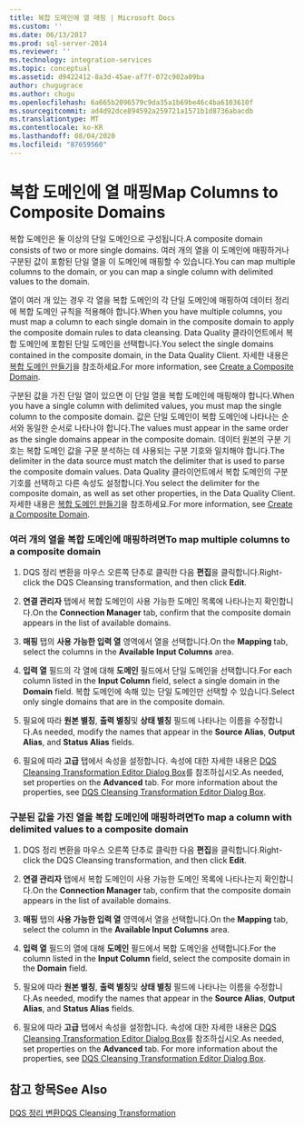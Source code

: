 ```yaml
---
title: 복합 도메인에 열 매핑 | Microsoft Docs
ms.custom: ''
ms.date: 06/13/2017
ms.prod: sql-server-2014
ms.reviewer: ''
ms.technology: integration-services
ms.topic: conceptual
ms.assetid: d9422412-8a3d-45ae-af7f-072c902a09ba
author: chugugrace
ms.author: chugu
ms.openlocfilehash: 6a665b2096579c9da35a1b69be46c4ba6103610f
ms.sourcegitcommit: ad4d92dce894592a259721a1571b1d8736abacdb
ms.translationtype: MT
ms.contentlocale: ko-KR
ms.lasthandoff: 08/04/2020
ms.locfileid: "87659560"
---
```

# <a name="map-columns-to-composite-domains"></a><span data-ttu-id="12c7c-102">복합 도메인에 열 매핑</span><span class="sxs-lookup"><span data-stu-id="12c7c-102">Map Columns to Composite Domains</span></span>
  <span data-ttu-id="12c7c-103">복합 도메인은 둘 이상의 단일 도메인으로 구성됩니다.</span><span class="sxs-lookup"><span data-stu-id="12c7c-103">A composite domain consists of two or more single domains.</span></span> <span data-ttu-id="12c7c-104">여러 개의 열을 이 도메인에 매핑하거나 구분된 값이 포함된 단일 열을 이 도메인에 매핑할 수 있습니다.</span><span class="sxs-lookup"><span data-stu-id="12c7c-104">You can map multiple columns to the domain, or you can map a single column with delimited values to the domain.</span></span>  
  
 <span data-ttu-id="12c7c-105">열이 여러 개 있는 경우 각 열을 복합 도메인의 각 단일 도메인에 매핑하여 데이터 정리에 복합 도메인 규칙을 적용해야 합니다.</span><span class="sxs-lookup"><span data-stu-id="12c7c-105">When you have multiple columns, you must map a column to each single domain in the composite domain to apply the composite domain rules to data cleansing.</span></span> <span data-ttu-id="12c7c-106">Data Quality 클라이언트에서 복합 도메인에 포함된 단일 도메인을 선택합니다.</span><span class="sxs-lookup"><span data-stu-id="12c7c-106">You select the single domains contained in the composite domain, in the Data Quality Client.</span></span> <span data-ttu-id="12c7c-107">자세한 내용은 [복합 도메인 만들기](../../../data-quality-services/create-a-composite-domain.md)을 참조하세요.</span><span class="sxs-lookup"><span data-stu-id="12c7c-107">For more information, see [Create a Composite Domain](../../../data-quality-services/create-a-composite-domain.md).</span></span>  
  
 <span data-ttu-id="12c7c-108">구분된 값을 가진 단일 열이 있으면 이 단일 열을 복합 도메인에 매핑해야 합니다.</span><span class="sxs-lookup"><span data-stu-id="12c7c-108">When you have a single column with delimited values, you must map the single column to the composite domain.</span></span> <span data-ttu-id="12c7c-109">값은 단일 도메인이 복합 도메인에 나타나는 순서와 동일한 순서로 나타나야 합니다.</span><span class="sxs-lookup"><span data-stu-id="12c7c-109">The values must appear in the same order as the single domains appear in the composite domain.</span></span> <span data-ttu-id="12c7c-110">데이터 원본의 구분 기호는 복합 도메인 값을 구문 분석하는 데 사용되는 구분 기호와 일치해야 합니다.</span><span class="sxs-lookup"><span data-stu-id="12c7c-110">The delimiter in the data source must match the delimiter that is used to parse the composite domain values.</span></span> <span data-ttu-id="12c7c-111">Data Quality 클라이언트에서 복합 도메인의 구분 기호를 선택하고 다른 속성도 설정합니다.</span><span class="sxs-lookup"><span data-stu-id="12c7c-111">You select the delimiter for the composite domain, as well as set other properties, in the Data Quality Client.</span></span> <span data-ttu-id="12c7c-112">자세한 내용은 [복합 도메인 만들기](../../../data-quality-services/create-a-composite-domain.md)을 참조하세요.</span><span class="sxs-lookup"><span data-stu-id="12c7c-112">For more information, see [Create a Composite Domain](../../../data-quality-services/create-a-composite-domain.md).</span></span>  
  
### <a name="to-map-multiple-columns-to-a-composite-domain"></a><span data-ttu-id="12c7c-113">여러 개의 열을 복합 도메인에 매핑하려면</span><span class="sxs-lookup"><span data-stu-id="12c7c-113">To map multiple columns to a composite domain</span></span>  
  
1.  <span data-ttu-id="12c7c-114">DQS 정리 변환을 마우스 오른쪽 단추로 클릭한 다음 **편집**을 클릭합니다.</span><span class="sxs-lookup"><span data-stu-id="12c7c-114">Right-click the DQS Cleansing transformation, and then click **Edit**.</span></span>  
  
2.  <span data-ttu-id="12c7c-115">**연결 관리자** 탭에서 복합 도메인이 사용 가능한 도메인 목록에 나타나는지 확인합니다.</span><span class="sxs-lookup"><span data-stu-id="12c7c-115">On the **Connection Manager** tab, confirm that the composite domain appears in the list of available domains.</span></span>  
  
3.  <span data-ttu-id="12c7c-116">**매핑** 탭의 **사용 가능한 입력 열** 영역에서 열을 선택합니다.</span><span class="sxs-lookup"><span data-stu-id="12c7c-116">On the **Mapping** tab, select the columns in the **Available Input Columns** area.</span></span>  
  
4.  <span data-ttu-id="12c7c-117">**입력 열** 필드의 각 열에 대해 **도메인** 필드에서 단일 도메인을 선택합니다.</span><span class="sxs-lookup"><span data-stu-id="12c7c-117">For each column listed in the **Input Column** field, select a single domain in the **Domain** field.</span></span> <span data-ttu-id="12c7c-118">복합 도메인에 속해 있는 단일 도메인만 선택할 수 있습니다.</span><span class="sxs-lookup"><span data-stu-id="12c7c-118">Select only single domains that are in the composite domain.</span></span>  
  
5.  <span data-ttu-id="12c7c-119">필요에 따라 **원본 별칭**, **출력 별칭**및 **상태 별칭** 필드에 나타나는 이름을 수정합니다.</span><span class="sxs-lookup"><span data-stu-id="12c7c-119">As needed, modify the names that appear in the **Source Alias**, **Output Alias**, and **Status Alias** fields.</span></span>  
  
6.  <span data-ttu-id="12c7c-120">필요에 따라 **고급** 탭에서 속성을 설정합니다. 속성에 대한 자세한 내용은 [DQS Cleansing Transformation Editor Dialog Box](../../dqs-cleansing-transformation-editor-dialog-box.md)를 참조하십시오.</span><span class="sxs-lookup"><span data-stu-id="12c7c-120">As needed, set properties on the **Advanced** tab. For more information about the properties, see [DQS Cleansing Transformation Editor Dialog Box](../../dqs-cleansing-transformation-editor-dialog-box.md).</span></span>  
  
### <a name="to-map-a-column-with-delimited-values-to-a-composite-domain"></a><span data-ttu-id="12c7c-121">구분된 값을 가진 열을 복합 도메인에 매핑하려면</span><span class="sxs-lookup"><span data-stu-id="12c7c-121">To map a column with delimited values to a composite domain</span></span>  
  
1.  <span data-ttu-id="12c7c-122">DQS 정리 변환을 마우스 오른쪽 단추로 클릭한 다음 **편집**을 클릭합니다.</span><span class="sxs-lookup"><span data-stu-id="12c7c-122">Right-click the DQS Cleansing transformation, and then click **Edit**.</span></span>  
  
2.  <span data-ttu-id="12c7c-123">**연결 관리자** 탭에서 복합 도메인이 사용 가능한 도메인 목록에 나타나는지 확인합니다.</span><span class="sxs-lookup"><span data-stu-id="12c7c-123">On the **Connection Manager** tab, confirm that the composite domain appears in the list of available domains.</span></span>  
  
3.  <span data-ttu-id="12c7c-124">**매핑** 탭의 **사용 가능한 입력 열** 영역에서 열을 선택합니다.</span><span class="sxs-lookup"><span data-stu-id="12c7c-124">On the **Mapping** tab, select the column in the **Available Input Columns** area.</span></span>  
  
4.  <span data-ttu-id="12c7c-125">**입력 열** 필드의 열에 대해 **도메인** 필드에서 복합 도메인을 선택합니다.</span><span class="sxs-lookup"><span data-stu-id="12c7c-125">For the column listed in the **Input Column** field, select the composite domain in the **Domain** field.</span></span>  
  
5.  <span data-ttu-id="12c7c-126">필요에 따라 **원본 별칭**, **출력 별칭**및 **상태 별칭** 필드에 나타나는 이름을 수정합니다.</span><span class="sxs-lookup"><span data-stu-id="12c7c-126">As needed, modify the names that appear in the **Source Alias**, **Output Alias**, and **Status Alias** fields.</span></span>  
  
6.  <span data-ttu-id="12c7c-127">필요에 따라 **고급** 탭에서 속성을 설정합니다. 속성에 대한 자세한 내용은 [DQS Cleansing Transformation Editor Dialog Box](../../dqs-cleansing-transformation-editor-dialog-box.md)를 참조하십시오.</span><span class="sxs-lookup"><span data-stu-id="12c7c-127">As needed, set properties on the **Advanced** tab. For more information about the properties, see [DQS Cleansing Transformation Editor Dialog Box](../../dqs-cleansing-transformation-editor-dialog-box.md).</span></span>  
  
## <a name="see-also"></a><span data-ttu-id="12c7c-128">참고 항목</span><span class="sxs-lookup"><span data-stu-id="12c7c-128">See Also</span></span>  
 [<span data-ttu-id="12c7c-129">DQS 정리 변환</span><span class="sxs-lookup"><span data-stu-id="12c7c-129">DQS Cleansing Transformation</span></span>](dqs-cleansing-transformation.md)  
  
  
